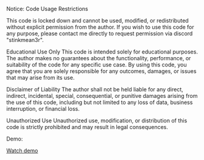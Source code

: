 Notice: Code Usage Restrictions

This code is locked down and cannot be used, modified, or redistributed without explicit permission from the author. If you wish to use this code for any purpose, please contact me directly to request permission via discord "stinkmean3r".

Educational Use Only
This code is intended solely for educational purposes. The author makes no guarantees about the functionality, performance, or suitability of the code for any specific use case. By using this code, you agree that you are solely responsible for any outcomes, damages, or issues that may arise from its use.

Disclaimer of Liability
The author shall not be held liable for any direct, indirect, incidental, special, consequential, or punitive damages arising from the use of this code, including but not limited to any loss of data, business interruption, or financial loss.

Unauthorized Use
Unauthorized use, modification, or distribution of this code is strictly prohibited and may result in legal consequences.

Demo:

[Watch demo](https://github.com/bushidokarat3/Havoc/raw/refs/heads/main/LdapMaster/LdapMasterRemotev2.mp4?raw=true)
